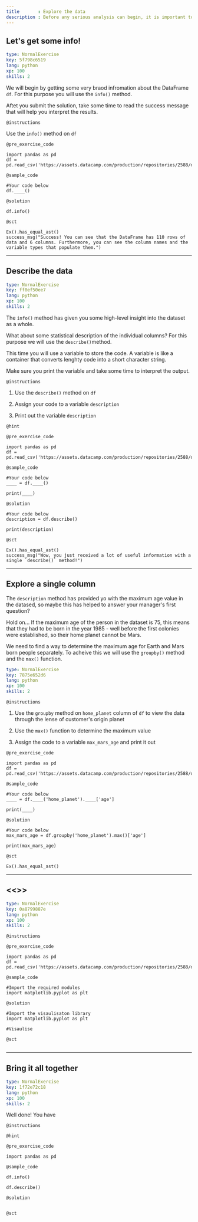 ```yaml
---
title       : Explore the data
description : Before any serious analysis can begin, it is important to understand your data. We do this by perfomring Exploratory Data Anlysis (EDA). A few of EDA methods will be covered in this chapter.
---
```

## Let's get some info! 

```yaml
type: NormalExercise
key: 5f798c6519
lang: python
xp: 100
skills: 2
```
We will begin by getting some very braod infromation about the DataFrame `df`. For this purpose you will use the `info()` method.

Aftet you submit the solution, take some time to read the success message that will help you interpret the results.

`@instructions`

Use the `info()` method on `df`

`@pre_exercise_code`
```
import pandas as pd
df = pd.read_csv('https://assets.datacamp.com/production/repositories/2588/datasets/73d9f6626d0059203da53d733f5f781c4c9aed32/mars_data.csv')
```
`@sample_code`
```{python}
#Your code below
df.____()

```

`@solution`
```
df.info()
```

`@sct`
```{python}
Ex().has_equal_ast()
success_msg("Success! You can see that the DataFrame has 110 rows of data and 6 columns. Furthermore, you can see the column names and the variable types that populate them.")
```

---
## Describe the data

```yaml
type: NormalExercise
key: ff0ef50ee7
lang: python
xp: 100
skills: 2
```
The `info()` method has given you some high-level insight into the dataset as a whole.

What about some statistical description of the individual columns? For this purpose we will use the `describe()`method.

This time you will use a variable to store the code. A variable is like a container that converts lenghty code into a short character string. 

Make sure you print the variable and take some time to interpret the output.

`@instructions`

1) Use the `describe()` method on `df`

2) Assign your code to a variable `description`

3) Print out the variable `description`

`@hint`

`@pre_exercise_code`
```{python}
import pandas as pd
df = pd.read_csv('https://assets.datacamp.com/production/repositories/2588/datasets/73d9f6626d0059203da53d733f5f781c4c9aed32/mars_data.csv')
```

`@sample_code`
```{python}
#Your code below
____ = df.____()

print(____)
```

`@solution`
```{python}
#Your code below
description = df.describe()

print(description)
```

`@sct`
```{python}
Ex().has_equal_ast()
success_msg("Wow, you just received a lot of useful information with a single `describe()` method!")

```


---
## Explore a single column
The `description` method has provided yo with the maximum age value in the datased, so maybe this has helped to answer your manager's first question?

Hold on... If the maximum age of the person in the dataset is 75, this means that they had to be born in the year 1985 - well before the first colonies were established, so their home planet cannot be Mars. 

We need to find a way to determine the maximum age for Earth and Mars born people separately. To acheive this we will use the `groupby()` method and the `max()` function.

```yaml
type: NormalExercise
key: 7875e652d6
lang: python
xp: 100
skills: 2
```

`@instructions`

1) Use the `groupby` method on `home_planet` column of `df` to view the data through the lense of customer's origin planet

2) Use the `max()` function to determine the maximum value

3) Assign the code to a variable `max_mars_age` and print it out

`@pre_exercise_code`
```{python}
import pandas as pd
df = pd.read_csv('https://assets.datacamp.com/production/repositories/2588/datasets/73d9f6626d0059203da53d733f5f781c4c9aed32/mars_data.csv')
```

`@sample_code`
```{python}
#Your code below
____ = df.____('home_planet').____['age']

print(____)
```

`@solution`
```{python}
#Your code below
max_mars_age = df.groupby('home_planet').max()['age']

print(max_mars_age)
```

`@sct`
```{python}
Ex().has_equal_ast()
```

---
## <<<New Exercise>>>

```yaml
type: NormalExercise
key: 0a8799887e
lang: python
xp: 100
skills: 2
```


`@instructions`

`@pre_exercise_code`
```{python}
import pandas as pd
df = pd.read_csv('https://assets.datacamp.com/production/repositories/2588/datasets/73d9f6626d0059203da53d733f5f781c4c9aed32/mars_data.csv')
```

`@sample_code`
```{python}
#Import the required modules
import matplotlib.pyplot as plt

```

`@solution`
```{python}
#Import the visaulisaton library
import matplotlib.pyplot as plt

#Visaulise 

```

`@sct`
```{python}

```
---
## Bring it all together

```yaml
type: NormalExercise
key: 1f72e72c18
lang: python
xp: 100
skills: 2
```

Well done! You have 

`@instructions`

`@hint`

`@pre_exercise_code`
```
import pandas as pd

```

`@sample_code`
```
df.info()

df.describe()

```

`@solution`
```{python}

```

`@sct`
```{python}

```
